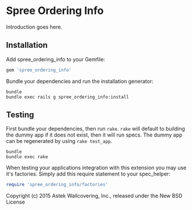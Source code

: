 Spree Ordering Info
===================

Introduction goes here.

Installation
------------

Add spree_ordering_info to your Gemfile:

```ruby
gem 'spree_ordering_info'
```

Bundle your dependencies and run the installation generator:

```shell
bundle
bundle exec rails g spree_ordering_info:install
```

Testing
-------

First bundle your dependencies, then run `rake`. `rake` will default to building the dummy app if it does not exist, then it will run specs. The dummy app can be regenerated by using `rake test_app`.

```shell
bundle
bundle exec rake
```

When testing your applications integration with this extension you may use it's factories.
Simply add this require statement to your spec_helper:

```ruby
require 'spree_ordering_info/factories'
```

Copyright (c) 2015 Astek Wallcovering, Inc., released under the New BSD License
